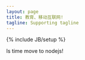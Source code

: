 ```yaml
---
layout: page
title: 教育、移动互联网!
tagline: Supporting tagline
---
```

{% include JB/setup %}
 
Is time move to nodejs!

